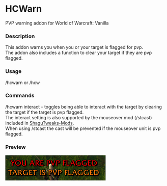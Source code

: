 # HCWarn
PVP warning addon for World of Warcraft: Vanilla

### Description
This addon warns you when you or your target is flagged for pvp.    
The addon also includes a function to clear your target if they are pvp flagged.

### Usage
/hcwarn or /hcw    

### Commands
/hcwarn interact - toggles being able to interact with the target by clearing the target if the target is pvp flagged.    
The interact setting is also supported by the mouseover mod (/stcast) included in [ShaguTweaks-Mods](https://github.com/GryllsAddons/ShaguTweaks-Mods).    
When using /stcast the cast will be prevented if the mouseover unit is pvp flagged.    

### Preview
![preview](https://raw.githubusercontent.com/GryllsAddons/AddonPreviews/main/HCWarn/HCWarn.png)
